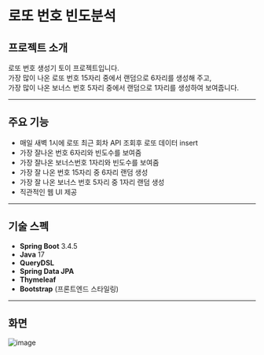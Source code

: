 # 로또 번호 빈도분석

## 프로젝트 소개
로또 번호 생성기 토이 프로젝트입니다.  
가장 많이 나온 로또 번호 15자리 중에서 랜덤으로 6자리를 생성해 주고,  
가장 많이 나온 보너스 번호 5자리 중에서 랜덤으로 1자리를 생성하여 보여줍니다.

---

## 주요 기능
- 매일 새벽 1시에 로또 최근 회차 API 조회후 로또 데이터 insert
- 가장 잘나온 번호 6자리와 빈도수를 보여줌
- 가장 잘나온 보너스번호 1자리와 빈도수를 보여줌
- 가장 잘 나온 번호 15자리 중 6자리 랜덤 생성  
- 가장 잘 나온 보너스 번호 5자리 중 1자리 랜덤 생성  
- 직관적인 웹 UI 제공

---

## 기술 스펙
- **Spring Boot** 3.4.5  
- **Java** 17  
- **QueryDSL**  
- **Spring Data JPA**
- **Thymeleaf**
- **Bootstrap** (프론트엔드 스타일링)

---

## 화면
![image](https://github.com/user-attachments/assets/af965af4-72fe-46fa-a8b1-31dc72a302ca)

